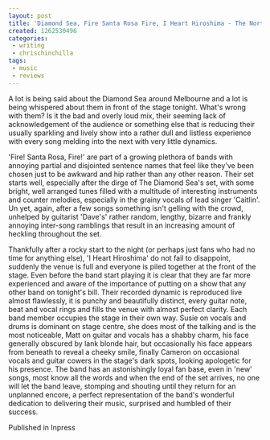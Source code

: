 ```yaml
---
layout: post
title: 'Diamond Sea, Fire Santa Rosa Fire, I Heart Hiroshima - The Northcote Social Club'
created: 1262530496
categories:
 - writing
 - chrischinchilla
tags: 
 - music 
 - reviews
---
```


A lot is being said about the Diamond Sea around Melbourne and a lot is being whispered about them in front of the stage tonight. What's wrong with them? Is it the bad and overly loud mix, their seeming lack of acknowledgement of the audience or something else that is reducing their usually sparkling and lively show into a rather dull and listless experience with every song melding into the next with very little dynamics.

'Fire! Santa Rosa, Fire!' are part of a growing plethora of bands with annoying partial and disjointed sentence names that feel like they've been chosen just to be awkward and hip rather than any other reason. Their set starts well, especially after the dirge of The Diamond Sea's set, with some bright, well arranged tunes filled with a multitude of interesting instruments and counter melodies, especially in the grainy vocals of lead singer 'Caitlin'. Un yet, again, after a few songs something isn't gelling with the crowd, unhelped by guitarist 'Dave's' rather random, lengthy, bizarre and frankly annoying inter-song ramblings that result in an increasing amount of heckling throughout the set.

Thankfully after a rocky start to the night (or perhaps just fans who had no time for anything else), 'I Heart Hiroshima' do not fail to disappoint, suddenly the venue is full and everyone is piled together at the front of the stage. Even before the band start playing it is clear that they are far more experienced and aware of the importance of putting on a show that any other band on tonight's bill. Their recorded dynamic is reproduced live almost flawlessly, it is punchy and beautifully distinct, every guitar note, beat and vocal rings and fills the venue with almost perfect clarity. Each band member occupies the stage in their own way. Susie on vocals and drums is dominant on stage centre, she does most of the talking and is the most noticeable, Matt on guitar and vocals has a shabby charm, his face generally obscured by lank blonde hair, but occasionally his face appears from beneath to reveal a cheeky smile, finally Cameron on occasional vocals and guitar cowers in the stage's dark spots, looking apologetic for his presence. The band has an astonishingly loyal fan base, even in 'new' songs, most know all the words and when the end of the set arrives, no one will let the band leave, stomping and shouting until they return for an unplanned encore, a perfect representation of the band's wonderful dedication to delivering their music, surprised and humbled of their success.

Published in Inpress
